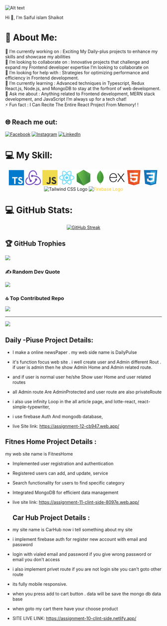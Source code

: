<img src="https://i.ibb.co/pRvycx9/git-banner.jpg" alt="Alt text">

Hi 👋, I'm Saiful islam Shaikot
# 💫 About Me:
🔭 I’m currently working on :  Exciting My Daily-plus projects to enhance my skills and showcase my abilities<br>👯 I’m looking to collaborate on :  Innovative projects that challenge and expand my Frontend developer expertise I’m looking to collaborate on<br>🤝 I’m looking for help with : Strategies for optimizing performance and efficiency in Frontend development.<br>🌱 I’m currently learning : Advanced techniques in Typescript, Redux React.js, Node.js, and MongoDB to stay at the forfront of web development.<br>💬 Ask me about : Anything related to Frontend development, MERN stack development, and JavaScript I’m always up for a tech chat!<br>⚡ Fun fact :   I Can Recite The Entire React Project From Memory! !


## 🌐 Reach me out:
[![Facebook](https://img.shields.io/badge/Facebook-%231877F2.svg?logo=Facebook&logoColor=white)](https://www.facebook.com/profile.php?id=100015322578979https://www.facebook.com/profile.php?id=100015322578979) [![Instagram](https://img.shields.io/badge/Instagram-%23E4405F.svg?logo=Instagram&logoColor=white)](https://instagram.com/shaikot_mr9?igshid=OGQ5ZDc2ODk2ZA==) [![LinkedIn](https://img.shields.io/badge/LinkedIn-%230077B5.svg?logo=linkedin&logoColor=white)](https://www.linkedin.com/in/saiful-islam-shaikot-8839ba181/) 

# 💻 My Skill:
<p align="center">
    <img src="https://raw.githubusercontent.com/devicons/devicon/master/icons/typescript/typescript-original.svg" alt="TypeScript Logo" width="50" height="50">
<img src="https://raw.githubusercontent.com/devicons/devicon/master/icons/redux/redux-original.svg" alt="Redux Logo" width="50" height="50">
     <img src="https://raw.githubusercontent.com/devicons/devicon/master/icons/javascript/javascript-original.svg" alt="JavaScript Logo" width="50" height="50">
    <img src="https://raw.githubusercontent.com/devicons/devicon/master/icons/react/react-original.svg" alt="React Logo" width="50" height="50">
    <img src="https://raw.githubusercontent.com/devicons/devicon/master/icons/nodejs/nodejs-original.svg" alt="Node.js Logo" width="50" height="50">
    <img src="https://raw.githubusercontent.com/devicons/devicon/master/icons/mongodb/mongodb-original.svg" alt="MongoDB Logo" width="50" height="50">
    <img src="https://raw.githubusercontent.com/devicons/devicon/master/icons/express/express-original.svg" alt="Express.js Logo" width="50" height="50">
    <img src="https://raw.githubusercontent.com/devicons/devicon/master/icons/html5/html5-original.svg" alt="HTML Logo" width="50" height="50">
    <img src="https://raw.githubusercontent.com/devicons/devicon/master/icons/css3/css3-original.svg" alt="CSS Logo" width="50" height="50">
    <img src="https://simpleicons.org/icons/tailwindcss.svg" alt="Tailwind CSS Logo" width="50" height="50">
    <img src="https://simpleicons.org/icons/firebase.svg" alt="Firebase Logo" width="50" height="50" style="color: #FFCA28">
</p>

# 💻 GitHub Stats:
<div align="center">
  <a href="https://git.io/streak-stats">
    <img src="https://github-readme-streak-stats.herokuapp.com?user=shaikot07&theme=dark" alt="GitHub Streak" width="800" />
  </a>
</div>

## 🏆 GitHub Trophies
![](https://github-profile-trophy.vercel.app/?username=shaikot07&theme=radical&no-frame=false&no-bg=true&margin-w=4) 


### ✍️ Random Dev Quote
![](https://quotes-github-readme.vercel.app/api?type=horizontal&theme=radical)

### 🔝 Top Contributed Repo
![](https://github-contributor-stats.vercel.app/api?username=shaikot07&limit=5&theme=dark&combine_all_yearly_contributions=true)



---
[![](https://visitcount.itsvg.in/api?id=shaikot07&icon=0&color=0)](https://visitcount.itsvg.in)


## Daily -Piuse Project Details:
- I make a online newsPaper . my web side name is DailyPulse

- it's function focus web site . i well create user and Admin different Rout . if user is admin then he show Admin Home and Admin related route.

- and if user is normal user he/she Show user Home and user related routes

- all Admin route Are AdminProtected and user route are also privateRoute

- i also use infinity Loop in the all article page, and lotte-react, react-simple-typewriter,
- i  use firebase Auth And mongodb database,

- live Site link: https://assignment-12-cb947.web.app/


## Fitnes Home Project Details :
my web site name is FitnesHome 

- Implemented user registration and authentication
- Registered users can add, and update, service
- Search functionality for users to find specific category
- Integrated MongoDB for efficient data management
- live site link: https://assignment-11-clint-side-8097e.web.app/

  ## Car Hub Project Details :
- my site name is CarHub now i tell something about my site

- i implement firebase auth for register new account with email and password

- login with vialed email and password if you give wrong password or email you don't access

- i also implement privet route if you are not login site you can't goto other route

- its fully mobile responsive.

- when you press add to cart button . data will be save the mongo db data base

- when goto my cart there have your choose product
- SITE LIVE LINK: https://assignment-10-clint-side.netlify.app/
<!-- Proudly created with GPRM ( https://gprm.itsvg.in ) -->
